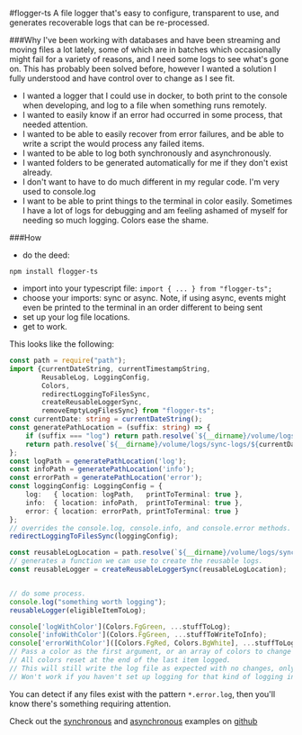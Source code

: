 #flogger-ts
A file logger that's easy to configure, transparent to use, and generates recoverable logs that can be re-processed.



###Why
I've been working with databases and have been streaming and moving files a lot lately, some of which are in batches which occasionally might fail for a variety of reasons, and I need some logs to see what's gone on.
This has probably been solved before, however I wanted a solution I fully understood and have control over to change as I see fit.
- I wanted a logger that I could use in docker, to both print to the console when developing, and log to a file when something runs remotely.
- I wanted to easily know if an error had occurred in some process, that needed attention.
- I wanted to be able to easily recover from error failures, and be able to write a script the would process any failed items.
- I wanted to be able to log both synchronously and asynchronously.
- I wanted folders to be generated automatically for me if they don't exist already.
- I don't want to have to do much different in my regular code. I'm very used to console.log
- I want to be able to print things to the terminal in color easily. Sometimes I have a lot of logs for debugging and am feeling ashamed of myself for needing so much logging. Colors ease the shame.

###How
- do the deed:
```shell
npm install flogger-ts
```
- import into your typescript file: `import { ... } from "flogger-ts";`
- choose your imports: sync or async. Note, if using async, events might even be printed to the terminal in an order different to being sent
- set up your log file locations.
- get to work.

This looks like the following:
```typescript
const path = require("path");
import {currentDateString, currentTimestampString,
        ReusableLog, LoggingConfig,
        Colors,
        redirectLoggingToFilesSync,
        createReusableLoggerSync,
        removeEmptyLogFilesSync} from "flogger-ts";
const currentDate: string = currentDateString();
const generatePathLocation = (suffix: string) => {
    if (suffix === "log") return path.resolve(`${__dirname}/volume/logs/sync-logs/${currentDate}.log`);
    return path.resolve(`${__dirname}/volume/logs/sync-logs/${currentDate}.${suffix}.log`);
};
const logPath = generatePathLocation('log');
const infoPath = generatePathLocation('info');
const errorPath = generatePathLocation('error');
const loggingConfig: LoggingConfig = {
    log:   { location: logPath,   printToTerminal: true },
    info:  { location: infoPath,  printToTerminal: true },
    error: { location: errorPath, printToTerminal: true }
};
// overrides the console.log, console.info, and console.error methods. Note: console.time will be considered as to info.
redirectLoggingToFilesSync(loggingConfig);

const reusableLogLocation = path.resolve(`${__dirname}/volume/logs/sync-logs/reusable_logs`);
// generates a function we can use to create the reusable logs.
const reusableLogger = createReusableLoggerSync(reusableLogLocation);


// do some process.
console.log("something worth logging");
reusableLogger(eligibleItemToLog);

console['logWithColor'](Colors.FgGreen, ...stuffToLog);
console['infoWithColor'](Colors.FgGreen, ...stuffToWriteToInfo);
console['errorWithColor']([Colors.FgRed, Colors.BgWhite], ...stuffToLog);
// Pass a color as the first argument, or an array of colors to change both the foreground and background.
// All colors reset at the end of the last item logged.
// This will still write the log file as expected with no changes, only stdout will be affected.
// Won't work if you haven't set up logging for that kind of logging in your loggingConfig. Eg. console["warnWithColor"] would not work. Will throw an error and crash your program.
```

You can detect if any files exist with the pattern `*.error.log`, then you'll know there's something requiring attention.

Check out the [synchronous](https://github.com/Mark-McCracken/flogger-ts/blob/master/examples/example-sync-logs.ts) and [asynchronous](https://github.com/Mark-McCracken/flogger-ts/blob/master/examples/example-async-logs.ts) examples on [github](https://github.com/Mark-McCracken/flogger-ts) 